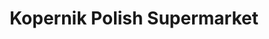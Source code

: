 ---
title: "Kopernik Polish Supermarket"
url: /dunstable/kopernik-polish-supermarket/
shop: Supermarkt
---